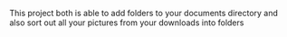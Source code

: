 This project both is able to add folders to your documents directory and also sort out all your pictures from your downloads into folders

